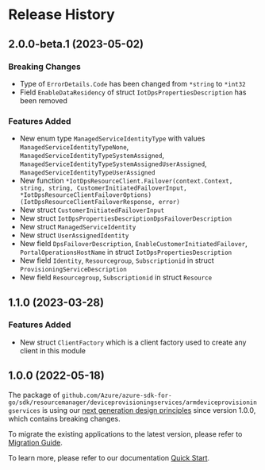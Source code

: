 # Release History

## 2.0.0-beta.1 (2023-05-02)
### Breaking Changes

- Type of `ErrorDetails.Code` has been changed from `*string` to `*int32`
- Field `EnableDataResidency` of struct `IotDpsPropertiesDescription` has been removed

### Features Added

- New enum type `ManagedServiceIdentityType` with values `ManagedServiceIdentityTypeNone`, `ManagedServiceIdentityTypeSystemAssigned`, `ManagedServiceIdentityTypeSystemAssignedUserAssigned`, `ManagedServiceIdentityTypeUserAssigned`
- New function `*IotDpsResourceClient.Failover(context.Context, string, string, CustomerInitiatedFailoverInput, *IotDpsResourceClientFailoverOptions) (IotDpsResourceClientFailoverResponse, error)`
- New struct `CustomerInitiatedFailoverInput`
- New struct `IotDpsPropertiesDescriptionDpsFailoverDescription`
- New struct `ManagedServiceIdentity`
- New struct `UserAssignedIdentity`
- New field `DpsFailoverDescription`, `EnableCustomerInitiatedFailover`, `PortalOperationsHostName` in struct `IotDpsPropertiesDescription`
- New field `Identity`, `Resourcegroup`, `Subscriptionid` in struct `ProvisioningServiceDescription`
- New field `Resourcegroup`, `Subscriptionid` in struct `Resource`


## 1.1.0 (2023-03-28)
### Features Added

- New struct `ClientFactory` which is a client factory used to create any client in this module


## 1.0.0 (2022-05-18)

The package of `github.com/Azure/azure-sdk-for-go/sdk/resourcemanager/deviceprovisioningservices/armdeviceprovisioningservices` is using our [next generation design principles](https://azure.github.io/azure-sdk/general_introduction.html) since version 1.0.0, which contains breaking changes.

To migrate the existing applications to the latest version, please refer to [Migration Guide](https://aka.ms/azsdk/go/mgmt/migration).

To learn more, please refer to our documentation [Quick Start](https://aka.ms/azsdk/go/mgmt).